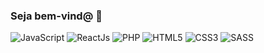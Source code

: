 ### Seja bem-vind@ 🌠
<div style="display: inline_flex">
  <img alt="JavaScript" src="https://img.shields.io/badge/JavaScript-grey?logo=javascript" />
  <img alt="ReactJs" src="https://img.shields.io/badge/ReactJs-blue?logo=react" />
  <img alt="PHP" src="https://img.shields.io/badge/PHP-777BB4?logo=php" />
  <img alt="HTML5" src="https://img.shields.io/badge/HTML5-E34F26?logo=html5" />
  <img alt="CSS3" src="https://img.shields.io/badge/CSS3-1572B6?logo=css3" />
  <img alt="SASS" src="https://img.shields.io/badge/sass.svg?logo=sass" />
</div>
